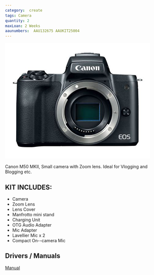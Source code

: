 ```yaml
---
category:  create
tags: Camera
quantity: 2
maxLoan: 2 Weeks
aaunumbers:  AAU132675 AAUKIT25004
---
```

![Camera Kit M50](/assets/images/equip/Canon_EOS_M50_black_06.jpg)

Canon M50 MKII, Small camera with Zoom lens. Ideal for Vlogging and Blogging etc.
## KIT INCLUDES:
-  Camera
-  Zoom Lens
- Lens Cover
- Manfrotto mini stand
- Charging Unit
- OTG Audio Adapter
- Mic Adapter
- Lavellier Mic x 2
- Compact On--camera Mic

## Drivers / Manuals
[Manual](https://www.usa.canon.com/support/p/eos-m50-mark-ii?srsltid=AfmBOor38O90rJ90KGCT_J3_MF9SMDCtCVLBqBo_Ebdrt919i8Jg581b)



